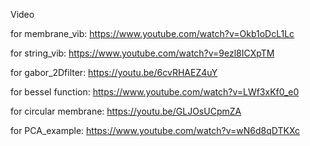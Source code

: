Video

for membrane_vib: 	https://www.youtube.com/watch?v=Okb1oDcL1Lc

for string_vib:			https://www.youtube.com/watch?v=9ezl8ICXpTM

for gabor_2Dfilter:  https://youtu.be/6cvRHAEZ4uY

for bessel function: https://www.youtube.com/watch?v=LWf3xKf0_e0

for circular membrane: https://youtu.be/GLJOsUCpmZA

for PCA_example: https://www.youtube.com/watch?v=wN6d8qDTKXc
